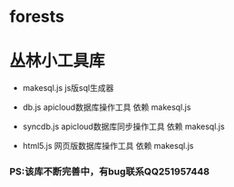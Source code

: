 # forests
# 丛林小工具库

* makesql.js
js版sql生成器

* db.js
apicloud数据库操作工具  依赖 makesql.js

* syncdb.js
apicloud数据库同步操作工具 依赖 makesql.js

* html5.js
网页版数据库操作工具 依赖 makesql.js








### PS:该库不断完善中，有bug联系QQ251957448